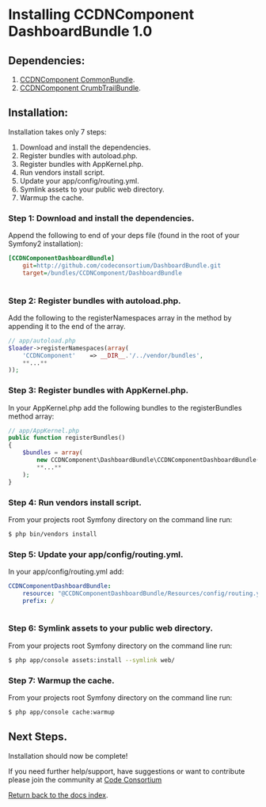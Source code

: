 Installing CCDNComponent DashboardBundle 1.0
============================================

## Dependencies:

1. [CCDNComponent CommonBundle](https://github.com/codeconsortium/CommonBundle).
2. [CCDNComponent CrumbTrailBundle](https://github.com/codeconsortium/CrumbTrailBundle).

## Installation:

Installation takes only 7 steps:

1. Download and install the dependencies.
2. Register bundles with autoload.php.
3. Register bundles with AppKernel.php.  
4. Run vendors install script.
5. Update your app/config/routing.yml. 
6. Symlink assets to your public web directory.
7. Warmup the cache.

### Step 1: Download and install the dependencies.

Append the following to end of your deps file (found in the root of your Symfony2 installation):

``` ini
[CCDNComponentDashboardBundle]
	git=http://github.com/codeconsortium/DashboardBundle.git
	target=/bundles/CCDNComponent/DashboardBundle
	
```

### Step 2: Register bundles with autoload.php.

Add the following to the registerNamespaces array in the method by appending it to the end of the array.

``` php
// app/autoload.php
$loader->registerNamespaces(array(
    'CCDNComponent'    => __DIR__.'/../vendor/bundles',
	**...**
));
```

### Step 3: Register bundles with AppKernel.php.  

In your AppKernel.php add the following bundles to the registerBundles method array:  

``` php
// app/AppKernel.php
public function registerBundles()
{
    $bundles = array(
	    new CCDNComponent\DashboardBundle\CCDNComponentDashboardBundle(),    
		**...**
	);
}
```

### Step 4: Run vendors install script.

From your projects root Symfony directory on the command line run:

``` bash
$ php bin/vendors install
```

### Step 5: Update your app/config/routing.yml. 

In your app/config/routing.yml add:  

``` yml
CCDNComponentDashboardBundle:
    resource: "@CCDNComponentDashboardBundle/Resources/config/routing.yml"
    prefix: /
 
```

### Step 6: Symlink assets to your public web directory.

From your projects root Symfony directory on the command line run:

``` bash
$ php app/console assets:install --symlink web/
```

### Step 7: Warmup the cache.

From your projects root Symfony directory on the command line run:

``` bash
$ php app/console cache:warmup
```

## Next Steps.

Installation should now be complete!

If you need further help/support, have suggestions or want to contribute please join the community at [Code Consortium](http://www.codeconsortium.com)

[Return back to the docs index](http://github.com/codeconsortium/DashboardBundle/blob/master/Resources/doc/index.md).
